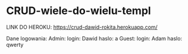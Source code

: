 # CRUD-wiele-do-wielu-templ

LINK DO HEROKU: https://crud-dawid-rokita.herokuapp.com/

Dane logowania:
Admin:
  login: Dawid
  haslo: a
Guest:
  login: Adam
  haslo: qwerty
